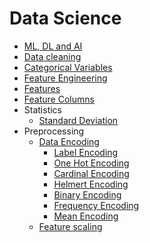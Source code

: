 # Data Science

* [ML, DL and AI](./differences)
* [Data cleaning](./data-cleaning)
* [Categorical Variables](glossary/categorical-variables)
* [Feature Engineering](glossary/feature-engineering)
* [Features](glossary/features)
* [Feature Columns](glossary/feature-columns)
* Statistics
    * [Standard Deviation](statistics/standard-deviation)
* Preprocessing
    * [Data Encoding](preprocessing/data-encoding)
        * [Label Encoding](preprocessing/data-encoding/label-encoding)
        * [One Hot Encoding](preprocessing/data-encoding/one-hot-encoding)
        * [Cardinal Encoding](preprocessing/data-encoding/cardinal-encoding)
        * [Helmert Encoding](preprocessing/data-encoding/helmert-encoding)
        * [Binary Encoding](preprocessing/data-encoding/binary-encoding)
        * [Frequency Encoding](preprocessing/data-encoding/frequency-encoding)
        * [Mean Encoding](preprocessing/mean-encoding)
    * [Feature scaling](preprocessing/feature-scaling)
